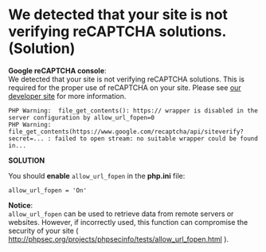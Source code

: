 # We detected that your site is not verifying reCAPTCHA solutions. (Solution)

**Google reCAPTCHA console**:  
We detected that your site is not verifying reCAPTCHA solutions. This is required for the proper use of reCAPTCHA on your site. Please see <a target="_blank" href="https://developers.google.com/recaptcha/docs/verify#api-request">our developer site</a> for more information.

`PHP Warning:  file_get_contents(): https:// wrapper is disabled in the server configuration by allow_url_fopen=0`  
`PHP Warning:  file_get_contents(https://www.google.com/recaptcha/api/siteverify?secret=... : failed to open stream: no suitable wrapper could be found in...`  

**SOLUTION**  

You should **enable** `allow_url_fopen` in the **php.ini** file:  

`allow_url_fopen = 'On'`

**Notice**:  
`allow_url_fopen` can be used to retrieve data from remote servers or websites. However, if incorrectly used, this function can compromise the security of your site ( http://phpsec.org/projects/phpsecinfo/tests/allow_url_fopen.html ).
